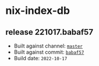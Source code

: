 # nix-index-db
## release 221017.babaf57
- Built against channel: [`master`](https://github.com/nixos/nixpkgs/tree/master)
- Built against commit: [`babaf57`](https://github.com/NixOS/nixpkgs/commit/babaf576501f0312e3dbcf7f8fb600d681ad62af)
- Build date: `2022-10-17`
